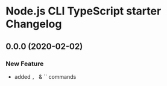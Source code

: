 # Node.js CLI TypeScript starter Changelog

## 0.0.0 (2020-02-02)

### New Feature

<!-- TODO -->
- added ``, `` & `` commands
